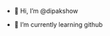 - 👋 Hi, I’m @dipakshow

- 🌱 I’m currently learning github
 
<!---
dipakshow/dipakshow is a ✨ special ✨ repository because its `README.md` (this file) appears on your GitHub profile.
You can click the Preview link to take a look at your changes.
--->
